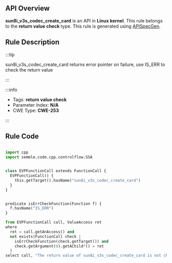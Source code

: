 ---
---


## API Overview
**sun8i_v3s_codec_create_card** is an API in **Linux kernel**. This rule belongs to the **return value check** type. This rule is generated using [APISpecGen](../../tools/APISpecGen).
## Rule Description

:::tip

sun8i_v3s_codec_create_card returns error pointer on failure, use IS_ERR to check the return value

:::

:::info

- Tags: **return value check**
- Parameter Index: **N/A**
- CWE Type: **CWE-253**

:::

## Rule Code
```python

import cpp
import semmle.code.cpp.controlflow.SSA


class EVPFunctionCall extends FunctionCall {
  EVPFunctionCall() {
    this.getTarget().hasName("sun8i_v3s_codec_create_card")
  }
}


predicate isErrCheckFunction(Function f) {
  f.hasName("IS_ERR") 
}

from EVPFunctionCall call, ValueAccess ret
where
  ret = call.getAnAccess() and
  not exists(FunctionCall check |
    isErrCheckFunction(check.getTarget()) and
    check.getArgument(0).getAChild*() = ret
  )
select call, "The return value of sun8i_v3s_codec_create_card is not checked with IS_ERR."
    
```